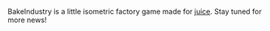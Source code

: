 BakeIndustry is a little isometric factory game made for [juice](https://github.com/hackclub/juice). Stay tuned for more news!
